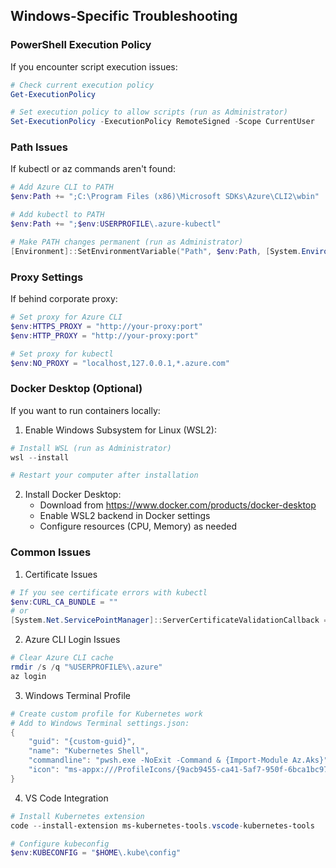 ## Windows-Specific Troubleshooting

### PowerShell Execution Policy
If you encounter script execution issues:
```powershell
# Check current execution policy
Get-ExecutionPolicy

# Set execution policy to allow scripts (run as Administrator)
Set-ExecutionPolicy -ExecutionPolicy RemoteSigned -Scope CurrentUser
```

### Path Issues
If kubectl or az commands aren't found:
```powershell
# Add Azure CLI to PATH
$env:Path += ";C:\Program Files (x86)\Microsoft SDKs\Azure\CLI2\wbin"

# Add kubectl to PATH
$env:Path += ";$env:USERPROFILE\.azure-kubectl"

# Make PATH changes permanent (run as Administrator)
[Environment]::SetEnvironmentVariable("Path", $env:Path, [System.EnvironmentVariableTarget]::User)
```

### Proxy Settings
If behind corporate proxy:
```powershell
# Set proxy for Azure CLI
$env:HTTPS_PROXY = "http://your-proxy:port"
$env:HTTP_PROXY = "http://your-proxy:port"

# Set proxy for kubectl
$env:NO_PROXY = "localhost,127.0.0.1,*.azure.com"
```

### Docker Desktop (Optional)
If you want to run containers locally:
1. Enable Windows Subsystem for Linux (WSL2):
```powershell
# Install WSL (run as Administrator)
wsl --install

# Restart your computer after installation
```

2. Install Docker Desktop:
   - Download from https://www.docker.com/products/docker-desktop
   - Enable WSL2 backend in Docker settings
   - Configure resources (CPU, Memory) as needed

### Common Issues

1. Certificate Issues
```powershell
# If you see certificate errors with kubectl
$env:CURL_CA_BUNDLE = ""
# or
[System.Net.ServicePointManager]::ServerCertificateValidationCallback = {$true}
```

2. Azure CLI Login Issues
```powershell
# Clear Azure CLI cache
rmdir /s /q "%USERPROFILE%\.azure"
az login
```

3. Windows Terminal Profile
```powershell
# Create custom profile for Kubernetes work
# Add to Windows Terminal settings.json:
{
    "guid": "{custom-guid}",
    "name": "Kubernetes Shell",
    "commandline": "pwsh.exe -NoExit -Command & {Import-Module Az.Aks}",
    "icon": "ms-appx:///ProfileIcons/{9acb9455-ca41-5af7-950f-6bca1bc9722f}.png"
}
```

4. VS Code Integration
```powershell
# Install Kubernetes extension
code --install-extension ms-kubernetes-tools.vscode-kubernetes-tools

# Configure kubeconfig
$env:KUBECONFIG = "$HOME\.kube\config"
```
